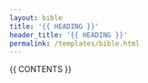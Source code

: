 ```yaml
---
layout: bible
title: '{{ HEADING }}'
header_title: '{{ HEADING }}'
permalink: /templates/bible.html
---
```

\{\{ CONTENTS \}\}
